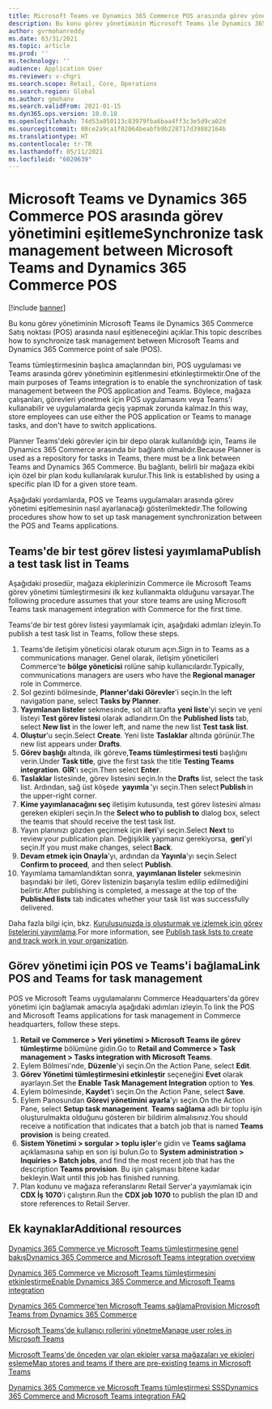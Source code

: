 ```yaml
---
title: Microsoft Teams ve Dynamics 365 Commerce POS arasında görev yönetimini eşitleme
description: Bu konu görev yönetiminin Microsoft Teams ile Dynamics 365 Commerce Satış noktası (POS) arasında nasıl eşitleneceğini açıklar.
author: gvrmohanreddy
ms.date: 03/31/2021
ms.topic: article
ms.prod: ''
ms.technology: ''
audience: Application User
ms.reviewer: v-chgri
ms.search.scope: Retail, Core, Operations
ms.search.region: Global
ms.author: gmohanv
ms.search.validFrom: 2021-01-15
ms.dyn365.ops.version: 10.0.18
ms.openlocfilehash: 74d53a850113c83979fba6baa4ff3c3e5d9ca02d
ms.sourcegitcommit: 08ce2a9ca1f02064beabfb9b228717d39882164b
ms.translationtype: HT
ms.contentlocale: tr-TR
ms.lasthandoff: 05/11/2021
ms.locfileid: "6020639"
---
```

# <a name="synchronize-task-management-between-microsoft-teams-and-dynamics-365-commerce-pos"></a><span data-ttu-id="9a278-103">Microsoft Teams ve Dynamics 365 Commerce POS arasında görev yönetimini eşitleme</span><span class="sxs-lookup"><span data-stu-id="9a278-103">Synchronize task management between Microsoft Teams and Dynamics 365 Commerce POS</span></span>

[!include [banner](includes/banner.md)]

<span data-ttu-id="9a278-104">Bu konu görev yönetiminin Microsoft Teams ile Dynamics 365 Commerce Satış noktası (POS) arasında nasıl eşitleneceğini açıklar.</span><span class="sxs-lookup"><span data-stu-id="9a278-104">This topic describes how to synchronize task management between Microsoft Teams and Dynamics 365 Commerce point of sale (POS).</span></span>

<span data-ttu-id="9a278-105">Teams tümleştirmesinin başlıca amaçlarından biri, POS uygulaması ve Teams arasında görev yönetiminin eşitlenmesini etkinleştirmektir.</span><span class="sxs-lookup"><span data-stu-id="9a278-105">One of the main purposes of Teams integration is to enable the synchronization of task management between the POS application and Teams.</span></span> <span data-ttu-id="9a278-106">Böylece, mağaza çalışanları, görevleri yönetmek için POS uygulamasını veya Teams'i kullanabilir ve uygulamalarda geçiş yapmak zorunda kalmaz.</span><span class="sxs-lookup"><span data-stu-id="9a278-106">In this way, store employees can use either the POS application or Teams to manage tasks, and don't have to switch applications.</span></span>

<span data-ttu-id="9a278-107">Planner Teams'deki görevler için bir depo olarak kullanıldığı için, Teams ile Dynamics 365 Commerce arasında bir bağlantı olmalıdır.</span><span class="sxs-lookup"><span data-stu-id="9a278-107">Because Planner is used as a repository for tasks in Teams, there must be a link between Teams and Dynamics 365 Commerce.</span></span> <span data-ttu-id="9a278-108">Bu bağlantı, belirli bir mağaza ekibi için özel bir plan kodu kullanılarak kurulur.</span><span class="sxs-lookup"><span data-stu-id="9a278-108">This link is established by using a specific plan ID for a given store team.</span></span>

<span data-ttu-id="9a278-109">Aşağıdaki yordamlarda, POS ve Teams uygulamaları arasında görev yönetimi eşitlemesinin nasıl ayarlanacağı gösterilmektedir.</span><span class="sxs-lookup"><span data-stu-id="9a278-109">The following procedures show how to set up task management synchronization between the POS and Teams applications.</span></span>

## <a name="publish-a-test-task-list-in-teams"></a><span data-ttu-id="9a278-110">Teams'de bir test görev listesi yayımlama</span><span class="sxs-lookup"><span data-stu-id="9a278-110">Publish a test task list in Teams</span></span>

<span data-ttu-id="9a278-111">Aşağıdaki prosedür, mağaza ekiplerinizin Commerce ile Microsoft Teams görev yönetimi tümleştirmesini ilk kez kullanmakta olduğunu varsayar.</span><span class="sxs-lookup"><span data-stu-id="9a278-111">The following procedure assumes that your store teams are using Microsoft Teams task management integration with Commerce for the first time.</span></span>

<span data-ttu-id="9a278-112">Teams'de bir test görev listesi yayımlamak için, aşağıdaki adımları izleyin.</span><span class="sxs-lookup"><span data-stu-id="9a278-112">To publish a test task list in Teams, follow these steps.</span></span>

1. <span data-ttu-id="9a278-113">Teams'de iletişim yöneticisi olarak oturum açın.</span><span class="sxs-lookup"><span data-stu-id="9a278-113">Sign in to Teams as a communications manager.</span></span> <span data-ttu-id="9a278-114">Genel olarak, iletişim yöneticileri Commerce'te **bölge yöneticisi** rolüne sahip kullanıcılardır.</span><span class="sxs-lookup"><span data-stu-id="9a278-114">Typically, communications managers are users who have the **Regional manager** role in Commerce.</span></span>
1. <span data-ttu-id="9a278-115">Sol gezinti bölmesinde, **Planner'daki Görevler**'i seçin.</span><span class="sxs-lookup"><span data-stu-id="9a278-115">In the left navigation pane, select **Tasks by Planner**.</span></span>
1. <span data-ttu-id="9a278-116">**Yayımlanan listeler** sekmesinde, sol alt tarafta **yeni liste**'yi seçin ve yeni listeyi **Test görev listesi** olarak adlandırın.</span><span class="sxs-lookup"><span data-stu-id="9a278-116">On the **Published lists** tab, select **New list** in the lower left, and name the new list **Test task list**.</span></span>
1. <span data-ttu-id="9a278-117">**Oluştur**'u seçin.</span><span class="sxs-lookup"><span data-stu-id="9a278-117">Select **Create**.</span></span> <span data-ttu-id="9a278-118">Yeni liste **Taslaklar** altında görünür.</span><span class="sxs-lookup"><span data-stu-id="9a278-118">The new list appears under **Drafts**.</span></span>
1. <span data-ttu-id="9a278-119">**Görev başlığı** altında, ilk göreve,**Teams tümleştirmesi testi** başlığını verin.</span><span class="sxs-lookup"><span data-stu-id="9a278-119">Under **Task title**, give the first task the title **Testing Teams integration**.</span></span> <span data-ttu-id="9a278-120">**GİR**'ı seçin.</span><span class="sxs-lookup"><span data-stu-id="9a278-120">Then select **Enter**.</span></span>
1. <span data-ttu-id="9a278-121">**Taslaklar** listesinde, görev listesini seçin.</span><span class="sxs-lookup"><span data-stu-id="9a278-121">In the **Drafts** list, select the task list.</span></span> <span data-ttu-id="9a278-122">Ardından, sağ üst köşede  **yayımla** 'yı seçin.</span><span class="sxs-lookup"><span data-stu-id="9a278-122">Then select **Publish** in the upper-right corner.</span></span>
1. <span data-ttu-id="9a278-123">**Kime yayımlanacağını seç** iletişim kutusunda, test görev listesini alması gereken ekipleri seçin.</span><span class="sxs-lookup"><span data-stu-id="9a278-123">In the **Select who to publish to** dialog box, select the teams that should receive the test task list.</span></span>
1. <span data-ttu-id="9a278-124">Yayın planınızı gözden geçirmek için **ileri**'yi seçin.</span><span class="sxs-lookup"><span data-stu-id="9a278-124">Select **Next** to review your publication plan.</span></span> <span data-ttu-id="9a278-125">Değişiklik yapmanız gerekiyorsa,  **geri**'yi seçin.</span><span class="sxs-lookup"><span data-stu-id="9a278-125">If you must make changes, select **Back**.</span></span> 
1. <span data-ttu-id="9a278-126">**Devam etmek için Onayla**'yı, ardından da **Yayınla**'yı seçin.</span><span class="sxs-lookup"><span data-stu-id="9a278-126">Select **Confirm to proceed**, and then select **Publish**.</span></span>
1. <span data-ttu-id="9a278-127">Yayımlama tamamlandıktan sonra, **yayımlanan listeler** sekmesinin başındaki bir ileti, Görev listenizin başarıyla teslim edilip edilmediğini belirtir.</span><span class="sxs-lookup"><span data-stu-id="9a278-127">After publishing is completed, a message at the top of the **Published lists** tab indicates whether your task list was successfully delivered.</span></span>

<span data-ttu-id="9a278-128">Daha fazla bilgi için, bkz. [Kuruluşunuzda iş oluşturmak ve izlemek için görev listelerini yayımlama](https://support.microsoft.com/office/publish-task-lists-to-create-and-track-work-in-your-organization-095409b3-f5af-40aa-9f9e-339b54e705df).</span><span class="sxs-lookup"><span data-stu-id="9a278-128">For more information, see [Publish task lists to create and track work in your organization](https://support.microsoft.com/office/publish-task-lists-to-create-and-track-work-in-your-organization-095409b3-f5af-40aa-9f9e-339b54e705df).</span></span>

## <a name="link-pos-and-teams-for-task-management"></a><span data-ttu-id="9a278-129">Görev yönetimi için POS ve Teams'i bağlama</span><span class="sxs-lookup"><span data-stu-id="9a278-129">Link POS and Teams for task management</span></span>

<span data-ttu-id="9a278-130">POS ve Microsoft Teams uygulamalarını Commerce Headquarters'da görev yönetimi için bağlamak amacıyla aşağıdaki adımları izleyin.</span><span class="sxs-lookup"><span data-stu-id="9a278-130">To link the POS and Microsoft Teams applications for task management in Commerce headquarters, follow these steps.</span></span>

1. <span data-ttu-id="9a278-131">**Retail ve Commerce \> Veri yönetimi \> Microsoft Teams ile görev tümleştirme** bölümüne gidin.</span><span class="sxs-lookup"><span data-stu-id="9a278-131">Go to **Retail and Commerce \> Task management \> Tasks integration with Microsoft Teams**.</span></span>
1. <span data-ttu-id="9a278-132">Eylem Bölmesi'nde, **Düzenle**'yi seçin.</span><span class="sxs-lookup"><span data-stu-id="9a278-132">On the Action Pane, select **Edit**.</span></span>
1. <span data-ttu-id="9a278-133">**Görev Yönetimi tümleştirmesini etkinleştir** seçeneğini **Evet** olarak ayarlayın.</span><span class="sxs-lookup"><span data-stu-id="9a278-133">Set the **Enable Task Management Integration** option to **Yes**.</span></span>
1. <span data-ttu-id="9a278-134">Eylem bölmesinde, **Kaydet**'i seçin.</span><span class="sxs-lookup"><span data-stu-id="9a278-134">On the Action Pane, select **Save**.</span></span>
1. <span data-ttu-id="9a278-135">Eylem Panosundan **Görevi yönetimini ayarla**'yı seçin.</span><span class="sxs-lookup"><span data-stu-id="9a278-135">On the Action Pane, select **Setup task management**.</span></span> <span data-ttu-id="9a278-136">**Teams sağlama** adlı bir toplu işin oluşturulmakta olduğunu gösteren bir bildirim almalısınız.</span><span class="sxs-lookup"><span data-stu-id="9a278-136">You should receive a notification that indicates that a batch job that is named **Teams provision** is being created.</span></span>
1. <span data-ttu-id="9a278-137">**Sistem Yönetimi \> sorgular \> toplu işler**'e gidin ve **Teams sağlama** açıklamasına sahip en son işi bulun.</span><span class="sxs-lookup"><span data-stu-id="9a278-137">Go to **System administration \> Inquiries \> Batch jobs**, and find the most recent job that has the description **Teams provision**.</span></span> <span data-ttu-id="9a278-138">Bu işin çalışması bitene kadar bekleyin.</span><span class="sxs-lookup"><span data-stu-id="9a278-138">Wait until this job has finished running.</span></span>
1. <span data-ttu-id="9a278-139">Plan kodunu ve mağaza referanslarını Retail Server'a yayımlamak için **CDX İş 1070**'i çalıştırın.</span><span class="sxs-lookup"><span data-stu-id="9a278-139">Run the **CDX job 1070** to publish the plan ID and store references to Retail Server.</span></span>

## <a name="additional-resources"></a><span data-ttu-id="9a278-140">Ek kaynaklar</span><span class="sxs-lookup"><span data-stu-id="9a278-140">Additional resources</span></span>

[<span data-ttu-id="9a278-141">Dynamics 365 Commerce ve Microsoft Teams tümleştirmesine genel bakış</span><span class="sxs-lookup"><span data-stu-id="9a278-141">Dynamics 365 Commerce and Microsoft Teams integration overview</span></span>](commerce-teams-integration.md)

[<span data-ttu-id="9a278-142">Dynamics 365 Commerce ve Microsoft Teams tümleştirmesini etkinleştirme</span><span class="sxs-lookup"><span data-stu-id="9a278-142">Enable Dynamics 365 Commerce and Microsoft Teams integration</span></span>](enable-teams-integration.md)

[<span data-ttu-id="9a278-143">Dynamics 365 Commerce'ten Microsoft Teams sağlama</span><span class="sxs-lookup"><span data-stu-id="9a278-143">Provision Microsoft Teams from Dynamics 365 Commerce</span></span>](provision-teams-from-commerce.md)

[<span data-ttu-id="9a278-144">Microsoft Teams'de kullanıcı rollerini yönetme</span><span class="sxs-lookup"><span data-stu-id="9a278-144">Manage user roles in Microsoft Teams</span></span>](manage-user-roles-teams.md)

[<span data-ttu-id="9a278-145">Microsoft Teams'de önceden var olan ekipler varsa mağazaları ve ekipleri eşleme</span><span class="sxs-lookup"><span data-stu-id="9a278-145">Map stores and teams if there are pre-existing teams in Microsoft Teams</span></span>](map-stores-existing-teams.md)

[<span data-ttu-id="9a278-146">Dynamics 365 Commerce ve Microsoft Teams tümleştirmesi SSS</span><span class="sxs-lookup"><span data-stu-id="9a278-146">Dynamics 365 Commerce and Microsoft Teams integration FAQ</span></span>](teams-integration-faq.md)
